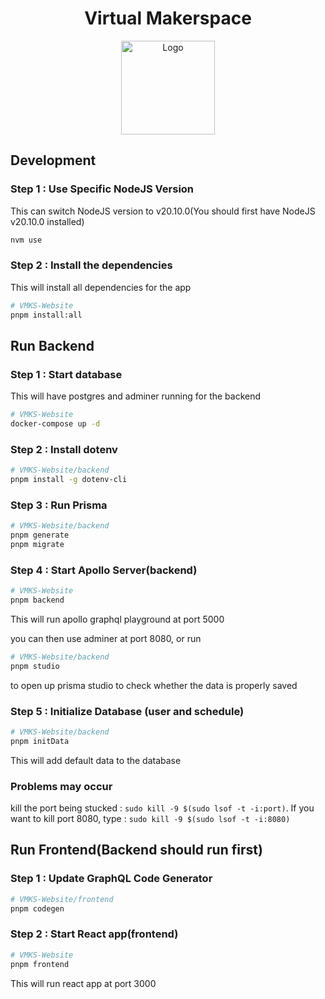 <h1 align="center">Virtual Makerspace</h1>

<p align="center">
    <img src="https://user-images.githubusercontent.com/90591931/262723964-96c0b3ac-ffa2-46cb-967f-b19286ca6dfe.png" alt="Logo" width="150" height="150">
</p>

## Development
### Step 1 : Use Specific NodeJS Version
This can switch NodeJS version to v20.10.0(You should first have NodeJS v20.10.0 installed)

```sh
nvm use
```

### Step 2 : Install the dependencies

This will install all dependencies for the app

```sh
# VMKS-Website
pnpm install:all
```

## Run Backend

### Step 1 : Start database

This will have postgres and adminer running for the backend

```sh
# VMKS-Website
docker-compose up -d
```

### Step 2 : Install dotenv

```sh
# VMKS-Website/backend
pnpm install -g dotenv-cli
```

### Step 3 : Run Prisma

```sh
# VMKS-Website/backend
pnpm generate
pnpm migrate
```

### Step 4 : Start Apollo Server(backend)

```sh
# VMKS-Website
pnpm backend
```

This will run apollo graphql playground at port 5000

you can then use adminer at port 8080, or run

```sh
# VMKS-Website/backend
pnpm studio
```

to open up prisma studio to check whether the data is properly saved

### Step 5 : Initialize Database (user and schedule)

```sh
# VMKS-Website/backend
pnpm initData
```

This will add default data to the database

### Problems may occur

kill the port being stucked : `sudo kill -9 $(sudo lsof -t -i:port)`. If you want to kill port 8080, type : `sudo kill -9 $(sudo lsof -t -i:8080)`

## Run Frontend(Backend should run first)

### Step 1 : Update GraphQL Code Generator

```sh
# VMKS-Website/frontend
pnpm codegen
```

### Step 2 : Start React app(frontend)

```sh
# VMKS-Website
pnpm frontend
```

This will run react app at port 3000
